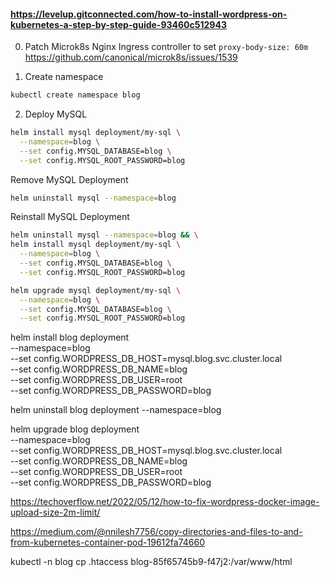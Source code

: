 #### https://levelup.gitconnected.com/how-to-install-wordpress-on-kubernetes-a-step-by-step-guide-93460c512943

0. Patch Microk8s Nginx Ingress controller
   to set `proxy-body-size: 60m`
   https://github.com/canonical/microk8s/issues/1539

1. Create namespace

```sh
kubectl create namespace blog
```

2. Deploy MySQL

```sh
helm install mysql deployment/my-sql \
  --namespace=blog \
  --set config.MYSQL_DATABASE=blog \
  --set config.MYSQL_ROOT_PASSWORD=blog
```

Remove MySQL Deployment

```sh
helm uninstall mysql --namespace=blog
```

Reinstall MySQL Deployment

```sh
helm uninstall mysql --namespace=blog && \
helm install mysql deployment/my-sql \
  --namespace=blog \
  --set config.MYSQL_DATABASE=blog \
  --set config.MYSQL_ROOT_PASSWORD=blog
```

```sh
helm upgrade mysql deployment/my-sql \
  --namespace=blog \
  --set config.MYSQL_DATABASE=blog \
  --set config.MYSQL_ROOT_PASSWORD=blog
```

helm install blog deployment \
 --namespace=blog \
 --set config.WORDPRESS_DB_HOST=mysql.blog.svc.cluster.local \
 --set config.WORDPRESS_DB_NAME=blog \
 --set config.WORDPRESS_DB_USER=root \
 --set config.WORDPRESS_DB_PASSWORD=blog

helm uninstall blog deployment --namespace=blog

helm upgrade blog deployment \
 --namespace=blog \
 --set config.WORDPRESS_DB_HOST=mysql.blog.svc.cluster.local \
 --set config.WORDPRESS_DB_NAME=blog \
 --set config.WORDPRESS_DB_USER=root \
 --set config.WORDPRESS_DB_PASSWORD=blog

https://techoverflow.net/2022/05/12/how-to-fix-wordpress-docker-image-upload-size-2m-limit/

https://medium.com/@nnilesh7756/copy-directories-and-files-to-and-from-kubernetes-container-pod-19612fa74660

kubectl -n blog cp .htaccess blog-85f65745b9-f47j2:/var/www/html
